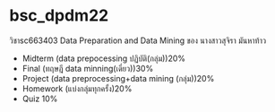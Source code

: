 # bsc_dpdm22
วิชาsc663403 Data Preparation and Data Mining ของ นางสาวสุจิรา มันหาท้าว
- Midterm (data prepocessing ปฏิบัติ(กลุ่ม))20%
- Final (ทฤษฎี data minning(เดี่ยว))30%
- Project (data preprocessing+data mining (กลุ่ม))20%
- Homework (แบ่งกลุ่มทุกครั้ง)20%
- Quiz 10%
